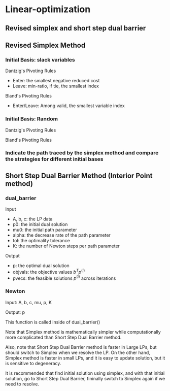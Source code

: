 # Linear-optimization

## Revised simplex and short step dual barrier

## Revised Simplex Method

### Initial Basis: slack variables

Dantzig's Pivoting Rules

  - Enter: the smallest negative reduced cost
  - Leave: min-ratio, if tie, the smallest index

Bland's Pivoting Rules

  - Enter/Leave: Among valid, the smallest variable index

### Initial Basis: Random 

Dantzig's Pivoting Rules

Bland's Pivoting Rules

### Indicate the path traced by the simplex method and compare the strategies for different initial bases

## Short Step Dual Barrier Method (Interior Point method)
### dual_barrier
Input
  - A, b, c: the LP data
  - p0: the initial dual solution
  - mu0: the initial path parameter
  - alpha: the decrease rate of the path parameter
  - tol: the optimality tolerance
  - K: the number of Newton steps per path parameter

Output
  - p: the optimal dual solution
  - objvals: the objective values $b^Tp^{(i)}$
  - pvecs: the feasible solutions $p^{(i)}$ across iterations

### Newton
Input: A, b, c, mu, p, K

Output: p

This function is called inside of dual_barrier()


Note that Simplex method is mathematically simpler while computationally more complicated than Short Step Dual Barrier method. 

Also, note that Short Step Dual Barrier method is faster in Large LPs, but should switch to Simplex when we resolve the LP. 
On the other hand, Simplex method is faster in small LPs, and it is easy to update solution, but it is sensitive to degeneracy. 

It is recommended that find initial solution using simplex, and with that initial solution, go to Short Step Dual Barrier, fininally switch to Simplex again if we need to resolve. 
